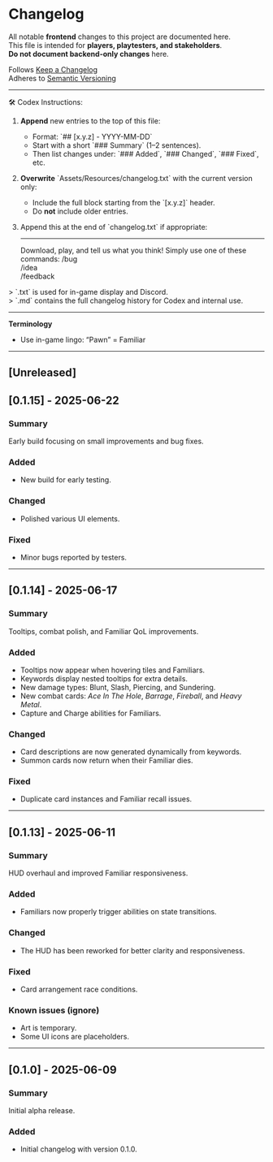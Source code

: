 # Changelog

All notable **frontend** changes to this project are documented here.  
This file is intended for **players, playtesters, and stakeholders**.  
**Do not document backend-only changes** here.

Follows [Keep a Changelog](https://keepachangelog.com/en/1.1.0)  
Adheres to [Semantic Versioning](https://semver.org/spec/v2.0.0.html)

---

🛠️ Codex Instructions:

1. **Append** new entries to the top of this file:  
   - Format: \`## [x.y.z] - YYYY-MM-DD\`  
   - Start with a short \`### Summary\` (1–2 sentences).  
   - Then list changes under: \`### Added\`, \`### Changed\`, \`### Fixed\`, etc.

2. **Overwrite** \`Assets/Resources/changelog.txt\` with the current version only:  
   - Include the full block starting from the \`[x.y.z]\` header.  
   - Do **not** include older entries.

3. Append this at the end of \`changelog.txt\` if appropriate:  

   ---
   Download, play, and tell us what you think!
   Simply use one of these commands:
   /bug  
   /idea  
   /feedback  

\> \`.txt\` is used for in-game display and Discord.  
\> \`.md\` contains the full changelog history for Codex and internal use.

---

**Terminology**  
- Use in-game lingo: “Pawn” = Familiar


---

## [Unreleased]

## [0.1.15] - 2025-06-22
### Summary
Early build focusing on small improvements and bug fixes.

### Added
- New build for early testing.

### Changed
- Polished various UI elements.

### Fixed
- Minor bugs reported by testers.

---

## [0.1.14] - 2025-06-17  
### Summary  
Tooltips, combat polish, and Familiar QoL improvements.  

### Added  
- Tooltips now appear when hovering tiles and Familiars.  
- Keywords display nested tooltips for extra details.  
- New damage types: Blunt, Slash, Piercing, and Sundering.  
- New combat cards: *Ace In The Hole*, *Barrage*, *Fireball*, and *Heavy Metal*.  
- Capture and Charge abilities for Familiars.  

### Changed  
- Card descriptions are now generated dynamically from keywords.  
- Summon cards now return when their Familiar dies.  

### Fixed  
- Duplicate card instances and Familiar recall issues.  

---

## [0.1.13] - 2025-06-11  
### Summary  
HUD overhaul and improved Familiar responsiveness.  

### Added  
- Familiars now properly trigger abilities on state transitions.  

### Changed  
- The HUD has been reworked for better clarity and responsiveness.  

### Fixed  
- Card arrangement race conditions.  

### Known issues (ignore)  
- Art is temporary.  
- Some UI icons are placeholders.  

---

## [0.1.0] - 2025-06-09  
### Summary  
Initial alpha release.  

### Added  
- Initial changelog with version 0.1.0.  
